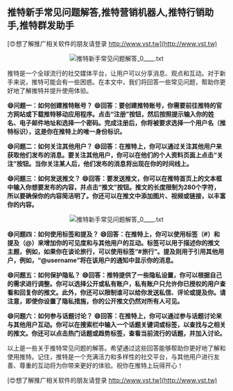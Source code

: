 ## **推特新手常见问题解答,推特营销机器人,推特行销助手,推特群发助手**

[😍想了解推广相关软件的朋友请登录 http://www.vst.tw](http://www.vst.tw)

 <center><img src="https://vst.tw/MP4/tuiguang/png/0.png" alt="推特新手常见问题解答_0____.txt"></center>

推特是一个全球流行的社交媒体平台，让用户可以分享消息、观点和互动。对于新手来说，推特可能会有一些困惑。在本文中，我们将回答一些常见问题，帮助你更好地了解推特并提升使用体验。

**😄问题一：如何创建推特账号？**
**😄回答：要创建推特账号，你需要前往推特的官方网站或下载推特移动应用程序。点击“注册”按钮，然后按照提示输入你的姓名、电子邮件地址和选择一个密码。完成注册后，你将被要求选择一个用户名（推特标识），这是你在推特上的唯一身份标识。**

**😄问题二：如何关注其他用户？**
**😄回答：在推特上，你可以通过关注其他用户来获取他们发布的消息。要关注其他用户，你可以在他们的个人资料页面上点击“关注”按钮。当你关注某人后，他们发布的消息将出现在你的时间线上。**

**😄问题三：如何发送推文？**
**😄回答：要发送推文，你可以在推特首页上的文本框中输入你想要发布的内容，并点击“推文”按钮。推文的长度限制为280个字符，所以要确保你的内容简洁明了。你还可以在推文中添加图片、视频或链接，以丰富你的内容。**

 <center><img src="https://vst.tw/MP4/tuiguang/png/3.png" alt="推特新手常见问题解答_0____.txt"></center>

**😄问题四：如何使用标签和提及？**
**😄回答：在推特上，你可以使用标签（#）和提及（@）来增加你的可见度和与其他用户的互动。标签可以用于描述你的推文主题，例如，如果你在谈论旅行，可以使用标签“#旅行”。提及则用于引用其他用户，例如，“@username”将在该用户的通知中显示你的消息。**

**😄问题五：如何保护隐私？**
**😄回答：推特提供了一些隐私设置，你可以根据自己的需求进行调整。你可以选择公开或私有账户，私有账户只允许你已授权的用户查看和回复你的推文。此外，你还可以限制谁可以给你发送私信、评论或提及你。请注意，即使你设置了隐私措施，你的公开推文仍然对所有人可见。**

**😄问题六：如何参与话题讨论？**
**😄回答：在推特上，你可以通过参与话题讨论来与其他用户互动。你可以在搜索栏中输入一个话题关键词或标签，以查找与之相关的推文。你还可以点击热门话题或趋势标签，查看当前流行的话题，并加入讨论。**

以上是一些关于推特常见问题的解答。希望通过这些回答能够帮助你更好地了解和使用推特。记住，推特是一个充满活力和多样性的社交平台，与其他用户进行友善、尊重的互动将为你带来更好的体验。祝你在推特上玩得开心！

[😍想了解推广相关软件的朋友请登录 http://www.vst.tw](http://www.vst.tw)



